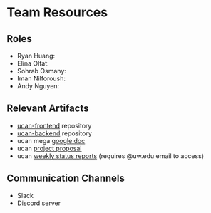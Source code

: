 # Team Resources
## Roles
- Ryan Huang:
- Elina Olfat:
- Sohrab Osmany:
- Iman Nilforoush:
- Andy Nguyen:

## Relevant Artifacts
- [ucan-frontend](https://github.com/ucan-app/ucan-frontend) repository
- [ucan-backend](https://github.com/ucan-app/ucan-backend) repository
- ucan mega [google doc](https://docs.google.com/document/d/1cEM4r_CUVHrFY7t9fM9_wQPtACLmgw6BmYLlq9f4QGY/edit?usp=sharing)
- ucan [project proposal](https://docs.google.com/document/d/1uaSm8eZmxnxMRJB_pVP3g91SvziYwlAmuDhBIMVJy14/edit?usp=sharing)
- ucan [weekly status reports](https://docs.google.com/document/d/1PgX0oEMqAUN7YM9YuuQpu8O-HzjcKsfPdbwqID2ccYc/edit?usp=sharing) (requires @uw.edu email to access)

## Communication Channels
- Slack
- Discord server
